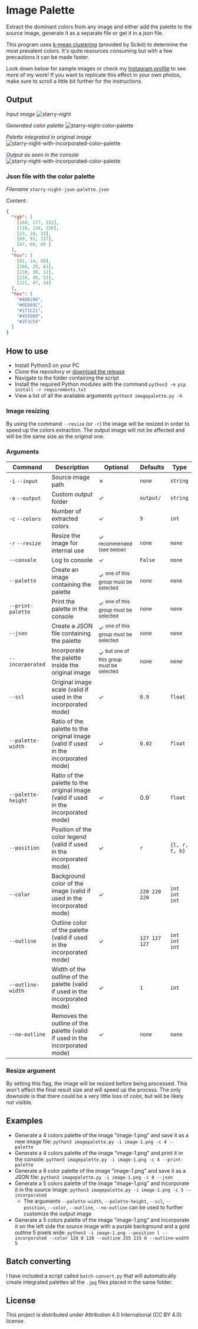 # Image Palette

Extract the dominant colors from any image and either add the palette to the source image, generate it as a separate file or get it in a json file.

This program uses [k-mean clustering](https://en.wikipedia.org/wiki/K-means_clustering) (provided by Scikit) to determine the most prevalent colors. It's quite resources consuming but with a few precautions it can be made faster.

Look down below for sample images or check my [Instagram profile](https://www.instagram.com/lorossi97/) to see more of my work! If you want to replicate this effect in your own photos, make sure to scroll a little bit further for the instructions.

## Output

*Input image*
![starry-night](https://github.com/lorossi/image-palette/blob/master/output/starry-night.jpg?raw=true)

*Generated color palette*
![starry-night-color-palette](https://github.com/lorossi/image-palette/blob/master/output/starry-night-palette.png?raw=true)

*Palette integrated in original image*
![starry-night-with-incorporated-color-palette](https://github.com/lorossi/image-palette/blob/master/output/starry-night-incorporated-palette.png?raw=true)

*Output as seen in the console*
![starry-night-with-incorporated-color-palette](https://github.com/lorossi/image-palette/blob/master/output/console.png?raw=true)

### Json file with the color palette

*Filename* `starry-night-json-palette.json`

Content:

``` JSON
{
  "rgb": [
    [168, 177, 152],
    [110, 134, 156],
    [23, 28, 33],
    [69, 93, 137],
    [47, 60, 89 ]
  ],
  "hsv": [
    [81, 14, 69],
    [208, 29, 61],
    [210, 30, 12],
    [218, 49, 53],
    [221, 47, 34]
  ],
  "hex": [
    "#A8B198",
    "#6E869C",
    "#171C21",
    "#455D89",
    "#2F3C59"
  ]
}
```

## How to use

- Install Python3 on your PC
- Clone the repository or [download the release](https://github.com/lorossi/image-palette/releases/latest)
- Navigate to the folder containing the script
- Install the required Python modules with the command `python3 -m pip install -r requirements.txt`
- View a list of all the available arguments `python3 imagepalette.py -h`

### Image resizing

By using the command `--resize` (or `-r`) the image will be resized in order to speed up the colors extraction. The output image will not be affected and will be the same size as the original one.

### Arguments

| Command            | Description                                                                         | Optional                                            | Defaults      | Type           |
| ------------------ | ----------------------------------------------------------------------------------- | --------------------------------------------------- | ------------- | -------------- |
| `-i` `--input`     | Source image path                                                                   | ✗                                                   | `none`        | `string`       |
| `-o` `--output`    | Custom output folder                                                                | ✓                                                   | `output/`     | `string`       |
| `-c` `--colors`    | Number of extracted colors                                                          | ✓                                                   | `5`           | `int`          |
| `-r` `--resize`    | Resize the image for internal use                                                   | ✓ <sup>recommended (see below)</sup>                | `none`        | `none`         |
| `--console`        | Log to console                                                                      | ✓                                                   | `False`       | `none`         |
| `--palette`        | Create an image containing the palette                                              | ✓ <sup>one of this group must be selected</sup>     | `none`        | `none`         |
| `--print-palette`  | Print the palette in the console                                                    | ✓ <sup>one of this group must be selected</sup>     | `none`        | `none`         |
| `--json`           | Create a JSON file containing the palette                                           | ✓ <sup>one of this group must be selected</sup>     | `none`        | `none`         |
| `--incorporated`   | Incorporate the palette inside the original image                                   | ✓ <sup>but one of this group must be selected</sup> | `none`        | `none`         |
| `--scl`            | Original image scale (valid if used in the incorporated mode)                       | ✓                                                   | `0.9`         | `float`        |
| `--palette-width`  | Ratio of the palette to the original image (valid if used in the incorporated mode) | ✓                                                   | `0.02`        | `float`        |
| `--palette-height` | Ratio of the palette to the original image (valid if used in the incorporated mode) | ✓                                                   | 0.9`          | `float`        |
| `--position`       | Position of the color legend (valid if used in the incorporated mode)               | ✓                                                   | `r`           | `{l, r, t, b}` |
| `--color`          | Background color of the image (valid if used in the incorporated mode)              | ✓                                                   | `220 220 220` | `int int int`  |
| `--outline`        | Outline color of the palette (valid if used in the incorporated mode)               | ✓                                                   | `127 127 127` | `int int int`  |
| `--outline-width`  | Width of the outline of the palette (valid if used in the incorporated mode)        | ✓                                                   | `1`           | `int`          |
| `--no-outline`     | Removes the outline of the palette (valid if used in the incorporated mode)         | ✓                                                   | `none`        | `none`         |

### Resize argument

By setting this flag, the image will be resized before being processed. This won't affect the final result size and will speed up the process. The only downside is that there could be a very little loss of color, but will be likely not visible.

## Examples

- Generate a 4 colors palette of the image "image-1.png" and save it as a new image file: `python3 imagepalette.py -i image-1.png -c 4 --palette`
- Generate a 4 colors palette of the image "image-1.png" and print it in the console: `python3 imagepalette.py -i image-1.png -c 4 --print-palette`
- Generate a 8 color palette of the image "image-1.png" and save it as a JSON file: `python3 imagepalette.py -i image-1.png -c 8 --json`
- Generate a 5 colors palette of the image "image-1.png" and incorporate it in the source image: `python3 imagepalette.py -i image-1.png -c 5 --incorporated`
  - The arguments `--palette-width`, `--palette-height`, `--scl`, `--position`, `--color`, `--outline`, `--no-outline` can be used to further customize the output image
- Generate a 5 colors palette of the image "image-1.png" and incorporate it on the left side the source image with a purple background and a gold outline 5 pixels wide: `python3 -i image-1.png --position l --incorporated --color 128 0 128 --outline 255 215 0 --outline-width 5`

## Batch converting

I have included a script called `batch-convert.py` that will automatically create integrated palettes all the `.jpg` files placed in the same folder.

## License

This project is distributed under Attribution 4.0 International (CC BY 4.0) license.
